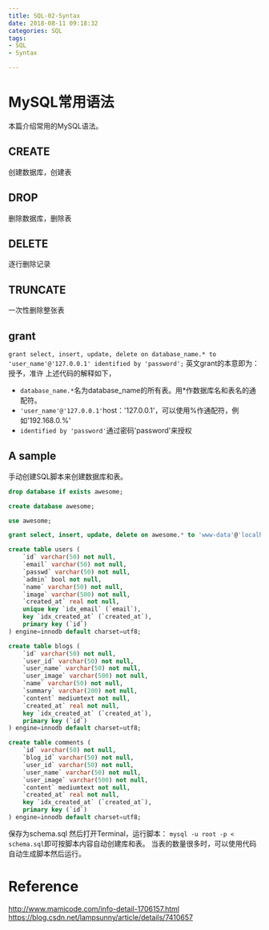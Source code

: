 ```yaml
---
title: SQL-02-Syntax
date: 2018-08-11 09:18:32
categories: SQL
tags:
- SQL
- Syntax

---
```


# MySQL常用语法

本篇介绍常用的MySQL语法。

## CREATE

创建数据库，创建表

## DROP

删除数据库，删除表

## DELETE

逐行删除记录

## TRUNCATE

一次性删除整张表

## grant

`grant select, insert, update, delete on database_name.* to 'user_name'@'127.0.0.1' identified by 'password';`
英文grant的本意即为：授予，准许
上述代码的解释如下，

- `database_name.*`名为database_name的所有表。用*作数据库名和表名的通配符。
- `'user_name'@'127.0.0.1'`host：'127.0.0.1'，可以使用%作通配符，例如'192.168.0.%'
- `identified by 'password'`通过密码'password'来授权

## A sample

手动创建SQL脚本来创建数据库和表。

```schema.sql
drop database if exists awesome;

create database awesome;

use awesome;

grant select, insert, update, delete on awesome.* to 'www-data'@'localhost' identified by 'www-data';

create table users (
    `id` varchar(50) not null,
    `email` varchar(50) not null,
    `passwd` varchar(50) not null,
    `admin` bool not null,
    `name` varchar(50) not null,
    `image` varchar(500) not null,
    `created_at` real not null,
    unique key `idx_email` (`email`),
    key `idx_created_at` (`created_at`),
    primary key (`id`)
) engine=innodb default charset=utf8;

create table blogs (
    `id` varchar(50) not null,
    `user_id` varchar(50) not null,
    `user_name` varchar(50) not null,
    `user_image` varchar(500) not null,
    `name` varchar(50) not null,
    `summary` varchar(200) not null,
    `content` mediumtext not null,
    `created_at` real not null,
    key `idx_created_at` (`created_at`),
    primary key (`id`)
) engine=innodb default charset=utf8;

create table comments (
    `id` varchar(50) not null,
    `blog_id` varchar(50) not null,
    `user_id` varchar(50) not null,
    `user_name` varchar(50) not null,
    `user_image` varchar(500) not null,
    `content` mediumtext not null,
    `created_at` real not null,
    key `idx_created_at` (`created_at`),
    primary key (`id`)
) engine=innodb default charset=utf8;
```

保存为schema.sql
然后打开Terminal，运行脚本：
`mysql -u root -p < schema.sql`即可按脚本内容自动创建库和表。
当表的数量很多时，可以使用代码自动生成脚本然后运行。

# Reference

http://www.mamicode.com/info-detail-1706157.html
https://blog.csdn.net/lampsunny/article/details/7410657